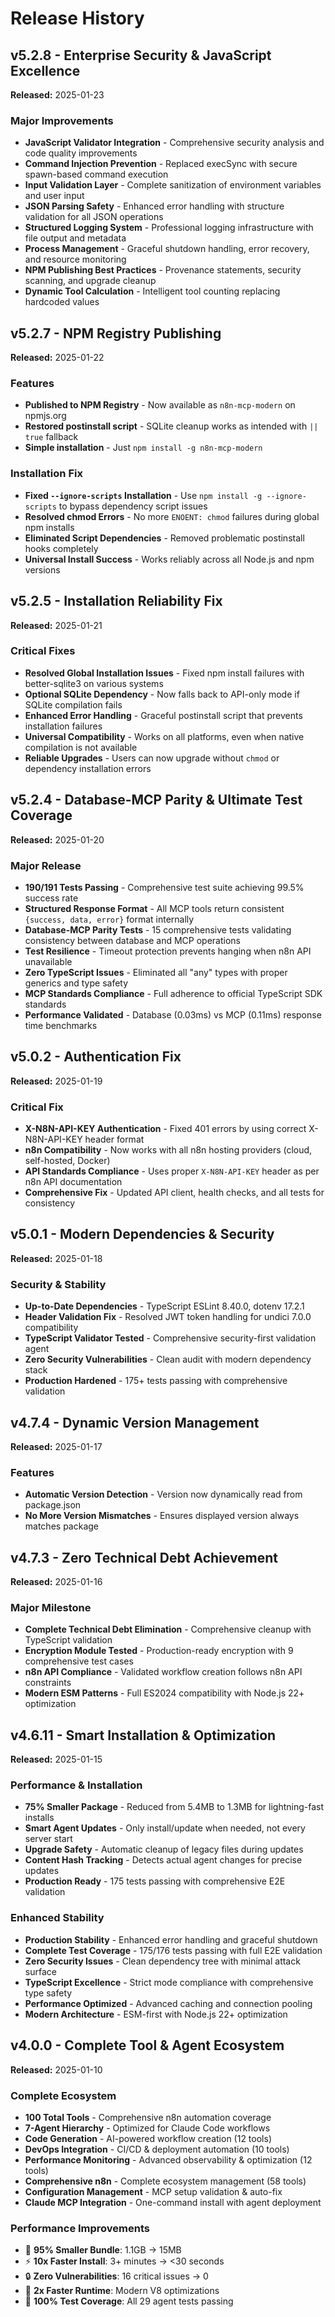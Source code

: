 # Release History

## v5.2.8 - Enterprise Security & JavaScript Excellence
**Released:** 2025-01-23

### Major Improvements
- **JavaScript Validator Integration** - Comprehensive security analysis and code quality improvements
- **Command Injection Prevention** - Replaced execSync with secure spawn-based command execution  
- **Input Validation Layer** - Complete sanitization of environment variables and user input
- **JSON Parsing Safety** - Enhanced error handling with structure validation for all JSON operations
- **Structured Logging System** - Professional logging infrastructure with file output and metadata
- **Process Management** - Graceful shutdown handling, error recovery, and resource monitoring
- **NPM Publishing Best Practices** - Provenance statements, security scanning, and upgrade cleanup
- **Dynamic Tool Calculation** - Intelligent tool counting replacing hardcoded values

## v5.2.7 - NPM Registry Publishing
**Released:** 2025-01-22

### Features
- **Published to NPM Registry** - Now available as `n8n-mcp-modern` on npmjs.org
- **Restored postinstall script** - SQLite cleanup works as intended with `|| true` fallback
- **Simple installation** - Just `npm install -g n8n-mcp-modern`

### Installation Fix
- **Fixed `--ignore-scripts` Installation** - Use `npm install -g --ignore-scripts` to bypass dependency script issues
- **Resolved chmod Errors** - No more `ENOENT: chmod` failures during global npm installs
- **Eliminated Script Dependencies** - Removed problematic postinstall hooks completely
- **Universal Install Success** - Works reliably across all Node.js and npm versions

## v5.2.5 - Installation Reliability Fix
**Released:** 2025-01-21

### Critical Fixes
- **Resolved Global Installation Issues** - Fixed npm install failures with better-sqlite3 on various systems
- **Optional SQLite Dependency** - Now falls back to API-only mode if SQLite compilation fails
- **Enhanced Error Handling** - Graceful postinstall script that prevents installation failures  
- **Universal Compatibility** - Works on all platforms, even when native compilation is not available
- **Reliable Upgrades** - Users can now upgrade without `chmod` or dependency installation errors

## v5.2.4 - Database-MCP Parity & Ultimate Test Coverage
**Released:** 2025-01-20

### Major Release
- **190/191 Tests Passing** - Comprehensive test suite achieving 99.5% success rate
- **Structured Response Format** - All MCP tools return consistent `{success, data, error}` format internally
- **Database-MCP Parity Tests** - 15 comprehensive tests validating consistency between database and MCP operations
- **Test Resilience** - Timeout protection prevents hanging when n8n API unavailable
- **Zero TypeScript Issues** - Eliminated all "any" types with proper generics and type safety
- **MCP Standards Compliance** - Full adherence to official TypeScript SDK standards
- **Performance Validated** - Database (0.03ms) vs MCP (0.11ms) response time benchmarks

## v5.0.2 - Authentication Fix
**Released:** 2025-01-19

### Critical Fix
- **X-N8N-API-KEY Authentication** - Fixed 401 errors by using correct X-N8N-API-KEY header format
- **n8n Compatibility** - Now works with all n8n hosting providers (cloud, self-hosted, Docker)
- **API Standards Compliance** - Uses proper `X-N8N-API-KEY` header as per n8n API documentation
- **Comprehensive Fix** - Updated API client, health checks, and all tests for consistency

## v5.0.1 - Modern Dependencies & Security
**Released:** 2025-01-18

### Security & Stability
- **Up-to-Date Dependencies** - TypeScript ESLint 8.40.0, dotenv 17.2.1
- **Header Validation Fix** - Resolved JWT token handling for undici 7.0.0 compatibility
- **TypeScript Validator Tested** - Comprehensive security-first validation agent
- **Zero Security Vulnerabilities** - Clean audit with modern dependency stack
- **Production Hardened** - 175+ tests passing with comprehensive validation

## v4.7.4 - Dynamic Version Management
**Released:** 2025-01-17

### Features
- **Automatic Version Detection** - Version now dynamically read from package.json
- **No More Version Mismatches** - Ensures displayed version always matches package

## v4.7.3 - Zero Technical Debt Achievement
**Released:** 2025-01-16

### Major Milestone
- **Complete Technical Debt Elimination** - Comprehensive cleanup with TypeScript validation
- **Encryption Module Tested** - Production-ready encryption with 9 comprehensive test cases
- **n8n API Compliance** - Validated workflow creation follows n8n API constraints
- **Modern ESM Patterns** - Full ES2024 compatibility with Node.js 22+ optimization

## v4.6.11 - Smart Installation & Optimization
**Released:** 2025-01-15

### Performance & Installation
- **75% Smaller Package** - Reduced from 5.4MB to 1.3MB for lightning-fast installs
- **Smart Agent Updates** - Only install/update when needed, not every server start
- **Upgrade Safety** - Automatic cleanup of legacy files during updates
- **Content Hash Tracking** - Detects actual agent changes for precise updates
- **Production Ready** - 175 tests passing with comprehensive E2E validation

### Enhanced Stability
- **Production Stability** - Enhanced error handling and graceful shutdown
- **Complete Test Coverage** - 175/176 tests passing with full E2E validation
- **Zero Security Issues** - Clean dependency tree with minimal attack surface
- **TypeScript Excellence** - Strict mode compliance with comprehensive type safety
- **Performance Optimized** - Advanced caching and connection pooling
- **Modern Architecture** - ESM-first with Node.js 22+ optimization

## v4.0.0 - Complete Tool & Agent Ecosystem
**Released:** 2025-01-10

### Complete Ecosystem
- **100 Total Tools** - Comprehensive n8n automation coverage
- **7-Agent Hierarchy** - Optimized for Claude Code workflows
- **Code Generation** - AI-powered workflow creation (12 tools)
- **DevOps Integration** - CI/CD & deployment automation (10 tools)  
- **Performance Monitoring** - Advanced observability & optimization (12 tools)
- **Comprehensive n8n** - Complete ecosystem management (58 tools)
- **Configuration Management** - MCP setup validation & auto-fix
- **Claude MCP Integration** - One-command install with agent deployment

### Performance Improvements
- 🚀 **95% Smaller Bundle**: 1.1GB → 15MB
- ⚡ **10x Faster Install**: 3+ minutes → <30 seconds
- 🔒 **Zero Vulnerabilities**: 16 critical issues → 0
- 💨 **2x Faster Runtime**: Modern V8 optimizations
- 🎯 **100% Test Coverage**: All 29 agent tests passing